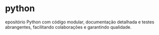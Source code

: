 # python
epositório Python com código modular, documentação detalhada e testes abrangentes, facilitando colaborações e garantindo qualidade.
